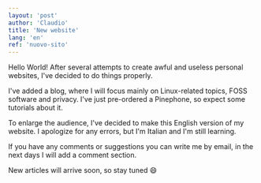 ```yaml
---
layout: 'post'
author: 'Claudio'
title: 'New website'
lang: 'en'
ref: 'nuovo-sito'
---
```


Hello World!
After several attempts to create awful and useless personal websites, I've decided to do things properly.

I've added a blog, where I will focus mainly on Linux-related topics, FOSS software and privacy.
I've just pre-ordered a Pinephone, so expect some tutorials about it.

To enlarge the audience, I've decided to make this English version of my website. I apologize for any errors, but I'm Italian and I'm still learning.

If you have any comments or suggestions you can write me by email, in the next days I will add a comment section.

New articles will arrive soon, so stay tuned 😄  
 
